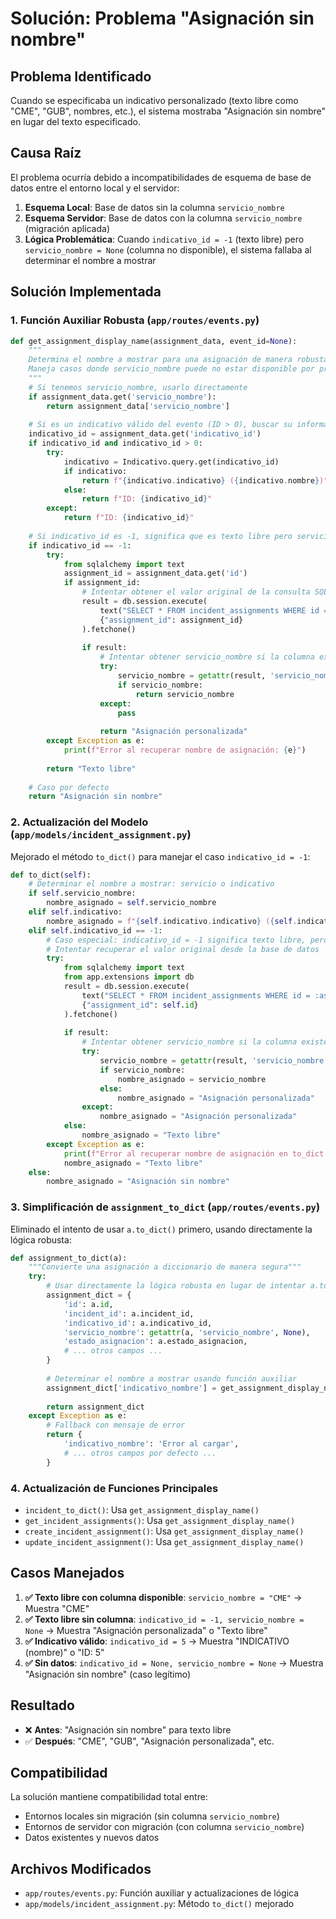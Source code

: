 # Solución: Problema "Asignación sin nombre"

## Problema Identificado
Cuando se especificaba un indicativo personalizado (texto libre como "CME", "GUB", nombres, etc.), el sistema mostraba "Asignación sin nombre" en lugar del texto especificado.

## Causa Raíz
El problema ocurría debido a incompatibilidades de esquema de base de datos entre el entorno local y el servidor:

1. **Esquema Local**: Base de datos sin la columna `servicio_nombre`
2. **Esquema Servidor**: Base de datos con la columna `servicio_nombre` (migración aplicada)
3. **Lógica Problemática**: Cuando `indicativo_id = -1` (texto libre) pero `servicio_nombre = None` (columna no disponible), el sistema fallaba al determinar el nombre a mostrar

## Solución Implementada

### 1. Función Auxiliar Robusta (`app/routes/events.py`)
```python
def get_assignment_display_name(assignment_data, event_id=None):
    """
    Determina el nombre a mostrar para una asignación de manera robusta.
    Maneja casos donde servicio_nombre puede no estar disponible por problemas de esquema.
    """
    # Si tenemos servicio_nombre, usarlo directamente
    if assignment_data.get('servicio_nombre'):
        return assignment_data['servicio_nombre']
    
    # Si es un indicativo válido del evento (ID > 0), buscar su información
    indicativo_id = assignment_data.get('indicativo_id')
    if indicativo_id and indicativo_id > 0:
        try:
            indicativo = Indicativo.query.get(indicativo_id)
            if indicativo:
                return f"{indicativo.indicativo} ({indicativo.nombre})" if indicativo.nombre else indicativo.indicativo
            else:
                return f"ID: {indicativo_id}"
        except:
            return f"ID: {indicativo_id}"
    
    # Si indicativo_id es -1, significa que es texto libre pero servicio_nombre no está disponible
    if indicativo_id == -1:
        try:
            from sqlalchemy import text
            assignment_id = assignment_data.get('id')
            if assignment_id:
                # Intentar obtener el valor original de la consulta SQL
                result = db.session.execute(
                    text("SELECT * FROM incident_assignments WHERE id = :assignment_id"),
                    {"assignment_id": assignment_id}
                ).fetchone()
                
                if result:
                    # Intentar obtener servicio_nombre si la columna existe
                    try:
                        servicio_nombre = getattr(result, 'servicio_nombre', None)
                        if servicio_nombre:
                            return servicio_nombre
                    except:
                        pass
                    
                    return "Asignación personalizada"
        except Exception as e:
            print(f"Error al recuperar nombre de asignación: {e}")
        
        return "Texto libre"
    
    # Caso por defecto
    return "Asignación sin nombre"
```

### 2. Actualización del Modelo (`app/models/incident_assignment.py`)
Mejorado el método `to_dict()` para manejar el caso `indicativo_id = -1`:

```python
def to_dict(self):
    # Determinar el nombre a mostrar: servicio o indicativo
    if self.servicio_nombre:
        nombre_asignado = self.servicio_nombre
    elif self.indicativo:
        nombre_asignado = f"{self.indicativo.indicativo} ({self.indicativo.nombre})" if self.indicativo.nombre else self.indicativo.indicativo
    elif self.indicativo_id == -1:
        # Caso especial: indicativo_id = -1 significa texto libre, pero servicio_nombre puede ser None por problemas de esquema
        # Intentar recuperar el valor original desde la base de datos
        try:
            from sqlalchemy import text
            from app.extensions import db
            result = db.session.execute(
                text("SELECT * FROM incident_assignments WHERE id = :assignment_id"),
                {"assignment_id": self.id}
            ).fetchone()
            
            if result:
                # Intentar obtener servicio_nombre si la columna existe
                try:
                    servicio_nombre = getattr(result, 'servicio_nombre', None)
                    if servicio_nombre:
                        nombre_asignado = servicio_nombre
                    else:
                        nombre_asignado = "Asignación personalizada"
                except:
                    nombre_asignado = "Asignación personalizada"
            else:
                nombre_asignado = "Texto libre"
        except Exception as e:
            print(f"Error al recuperar nombre de asignación en to_dict: {e}")
            nombre_asignado = "Texto libre"
    else:
        nombre_asignado = "Asignación sin nombre"
```

### 3. Simplificación de `assignment_to_dict` (`app/routes/events.py`)
Eliminado el intento de usar `a.to_dict()` primero, usando directamente la lógica robusta:

```python
def assignment_to_dict(a):
    """Convierte una asignación a diccionario de manera segura"""
    try:
        # Usar directamente la lógica robusta en lugar de intentar a.to_dict() primero
        assignment_dict = {
            'id': a.id,
            'incident_id': a.incident_id,
            'indicativo_id': a.indicativo_id,
            'servicio_nombre': getattr(a, 'servicio_nombre', None),
            'estado_asignacion': a.estado_asignacion,
            # ... otros campos ...
        }
        
        # Determinar el nombre a mostrar usando función auxiliar
        assignment_dict['indicativo_nombre'] = get_assignment_display_name(assignment_dict)
        
        return assignment_dict
    except Exception as e:
        # Fallback con mensaje de error
        return {
            'indicativo_nombre': 'Error al cargar',
            # ... otros campos por defecto ...
        }
```

### 4. Actualización de Funciones Principales
- `incident_to_dict()`: Usa `get_assignment_display_name()`
- `get_incident_assignments()`: Usa `get_assignment_display_name()`
- `create_incident_assignment()`: Usa `get_assignment_display_name()`
- `update_incident_assignment()`: Usa `get_assignment_display_name()`

## Casos Manejados

1. **✅ Texto libre con columna disponible**: `servicio_nombre = "CME"` → Muestra "CME"
2. **✅ Texto libre sin columna**: `indicativo_id = -1, servicio_nombre = None` → Muestra "Asignación personalizada" o "Texto libre"
3. **✅ Indicativo válido**: `indicativo_id = 5` → Muestra "INDICATIVO (nombre)" o "ID: 5"
4. **✅ Sin datos**: `indicativo_id = None, servicio_nombre = None` → Muestra "Asignación sin nombre" (caso legítimo)

## Resultado
- ❌ **Antes**: "Asignación sin nombre" para texto libre
- ✅ **Después**: "CME", "GUB", "Asignación personalizada", etc.

## Compatibilidad
La solución mantiene compatibilidad total entre:
- Entornos locales sin migración (sin columna `servicio_nombre`)
- Entornos de servidor con migración (con columna `servicio_nombre`)
- Datos existentes y nuevos datos

## Archivos Modificados
- `app/routes/events.py`: Función auxiliar y actualizaciones de lógica
- `app/models/incident_assignment.py`: Método `to_dict()` mejorado 